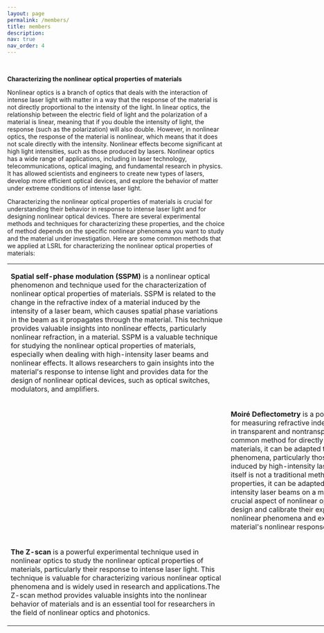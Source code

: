 ```yaml
---
layout: page
permalink: /members/
title: members
description: 
nav: true
nav_order: 4
---
```

<p>&nbsp;</p>
<p><strong>Characterizing the nonlinear optical properties of materials</strong></p>
<p>Nonlinear optics is a branch of optics that deals with the interaction of intense laser light with matter in a way that the response of the material is not directly proportional to the intensity of the light. In linear optics, the relationship between the electric field of light and the polarization of a material is linear, meaning that if you double the intensity of light, the response (such as the polarization) will also double. However, in nonlinear optics, the response of the material is nonlinear, which means that it does not scale directly with the intensity. Nonlinear effects become significant at high light intensities, such as those produced by lasers. Nonlinear optics has a wide range of applications, including in laser technology, telecommunications, optical imaging, and fundamental research in physics. It has allowed scientists and engineers to create new types of lasers, develop more efficient optical devices, and explore the behavior of matter under extreme conditions of intense laser light.</p>
<p>Characterizing the nonlinear optical properties of materials is crucial for understanding their behavior in response to intense laser light and for designing nonlinear optical devices. There are several experimental methods and techniques for characterizing these properties, and the choice of method depends on the specific nonlinear phenomena you want to study and the material under investigation. Here are some common methods that we applied at LSRL for characterizing the nonlinear optical properties of materials:</p>
<table style="width: 1042px;">
<tbody>
<tr>
<td style="width: 504.078px;">
<p><strong>Spatial self-phase modulation (SSPM) </strong>is a nonlinear optical phenomenon and technique used for the characterization of nonlinear optical properties of materials. SSPM is related to the change in the refractive index of a material induced by the intensity of a laser beam, which causes spatial phase variations in the beam as it propagates through the material. This technique provides valuable insights into nonlinear effects, particularly nonlinear refraction, in a material. SSPM is a valuable technique for studying the nonlinear optical properties of materials, especially when dealing with high-intensity laser beams and nonlinear effects. It allows researchers to gain insights into the material's response to intense light and provides data for the design of nonlinear optical devices, such as optical switches, modulators, and amplifiers.</p>
</td>
<td style="width: 529.922px;">&nbsp;</td>
</tr>
<tr>
<td style="width: 504.078px;">&nbsp;</td>
<td style="width: 529.922px;">
<p><strong>Moir&eacute; Deflectometry </strong>is a powerful optical technique used primarily for measuring refractive index variations and optical phase changes in transparent and nontransparent materials. While it is not a common method for directly studying nonlinear optical properties of materials, it can be adapted to investigate certain nonlinear phenomena, particularly those related to refractive index changes induced by high-intensity laser beams. While moir&eacute; Deflectometry itself is not a traditional method for studying nonlinear optical properties, it can be adapted to investigate the effects of high-intensity laser beams on a material's refractive index, which is a crucial aspect of nonlinear optics. Researchers would need to design and calibrate their experimental setup to account for nonlinear phenomena and extract relevant parameters related to the material's nonlinear response</p>
</td>
</tr>
<tr>
<td style="width: 504.078px;">
<p><strong>The Z-scan</strong> is a powerful experimental technique used in nonlinear optics to study the nonlinear optical properties of materials, particularly their response to intense laser light. This technique is valuable for characterizing various nonlinear optical phenomena and is widely used in research and applications.The Z-scan method provides valuable insights into the nonlinear behavior of materials and is an essential tool for researchers in the field of nonlinear optics and photonics.</p>
</td>
<td style="width: 529.922px;">&nbsp;</td>
</tr>
</tbody>
</table>
<p>&nbsp;</p>
